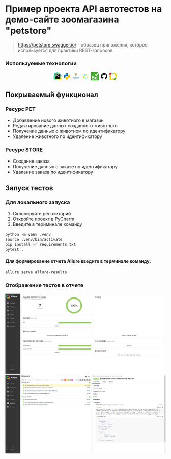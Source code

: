 # Пример проекта API автотестов на демо-сайте зоомагазина "petstore"
> https://petstore.swagger.io/ - образец приложения, которое используется для практики REST-запросов.

### Используемые технологии
<p  align="center">
  <code><img width="5%" title="Pycharm" src="images/logo/pycharm.png"></code>
  <code><img width="5%" title="Python" src="images/logo/python.png"></code>
  <code><img width="5%" title="Pytest" src="images/logo/pytest.png"></code>
  <code><img width="5%" title="Selene" src="images/logo/selene.png"></code>
  <code><img width="5%" title="Selenium" src="images/logo/selenium.png"></code>
  <code><img width="5%" title="GitHub" src="images/logo/github.png"></code>
  <code><img width="5%" title="Allure Report" src="images/logo/allure_report.png"></code>
</p>

## Покрываемый функционал
### Ресурс PET
- Добавление нового животного в магазин
- Редактирование данных созданного животного 
- Получение данных о животном по идентификатору
- Удаление животного по идентификатору 
### Ресурс STORE
- Создание заказа
- Получение данных о заказе по идентификатору
- Удаление заказа по идентификатору


## Запуск тестов


### Для локального запуска
1. Склонируйте репозиторий
2. Откройте проект в PyCharm
3. Введите в териминале команду
``` 
python -m venv .venv
source .venv/bin/activate
pip install -r requirements.txt
pytest .
```

#### Для формирование отчета Allure введите в терминале команду: 
```
allure serve allure-results
``` 

### Отображение тестов в отчете
<img title="Allure_Report" src="images/screenschot/Allure Report0.png">
<img title="Allure_Example_Report" src="images/screenschot/Allure Report.png">
